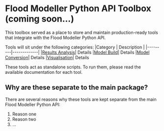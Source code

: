 # Flood Modeller Python API Toolbox (coming soon...)
This toolbox served as a place to store and maintain production-ready tools that integrate with the Flood Modeller Python API.

Tools will sit under the following categories:
|Category | Description |
|---------|-------------|
|[Results Analysis](https://github.com/People-Places-Solutions/floodmodeller-api/tree/main/toolbox/Results%20Analysis)| Details
|[Model Build](https://github.com/People-Places-Solutions/floodmodeller-api/tree/main/toolbox/Model%20Build)| Details
|[Model Conversion](https://github.com/People-Places-Solutions/floodmodeller-api/tree/main/toolbox/Model%20Conversion)| Details
|[Visualisation](https://github.com/People-Places-Solutions/floodmodeller-api/tree/main/toolbox/Visualisation)| Details

These tools act as standalone scripts. To run them, please read the available documentation for each tool. 

## Why are these separate to the main package?
There are several reasons why these tools are kept separate from the main Flood Modeller Python API:
1. Reason one
2. Reason two
3. ...

